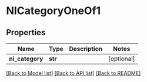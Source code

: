 # NICategoryOneOf1

## Properties
Name | Type | Description | Notes
------------ | ------------- | ------------- | -------------
**ni_category** | **str** |  | [optional] 

[[Back to Model list]](../README.md#documentation-for-models) [[Back to API list]](../README.md#documentation-for-api-endpoints) [[Back to README]](../README.md)


